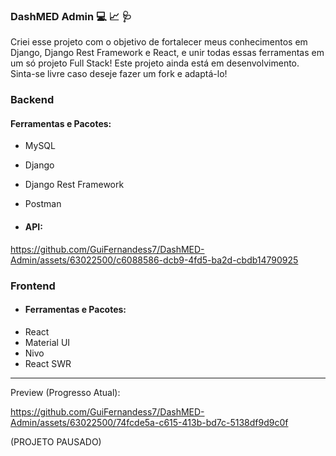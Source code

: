 ### DashMED Admin 💻 📈 🩺

Criei esse projeto com o objetivo de fortalecer meus conhecimentos em Django, Django Rest Framework e React, e unir todas essas ferramentas em um só projeto Full Stack! Este projeto ainda está em desenvolvimento. Sinta-se livre caso deseje fazer um fork e adaptá-lo!

### Backend 
#### Ferramentas e Pacotes:
* MySQL
* Django
* Django Rest Framework
* Postman

* #### API:

https://github.com/GuiFernandess7/DashMED-Admin/assets/63022500/c6088586-dcb9-4fd5-ba2d-cbdb14790925

### Frontend

* #### Ferramentas e Pacotes:
* React
* Material UI
* Nivo
* React SWR

-----------

Preview (Progresso Atual):

https://github.com/GuiFernandess7/DashMED-Admin/assets/63022500/74fcde5a-c615-413b-bd7c-5138df9d9c0f

(PROJETO PAUSADO)

